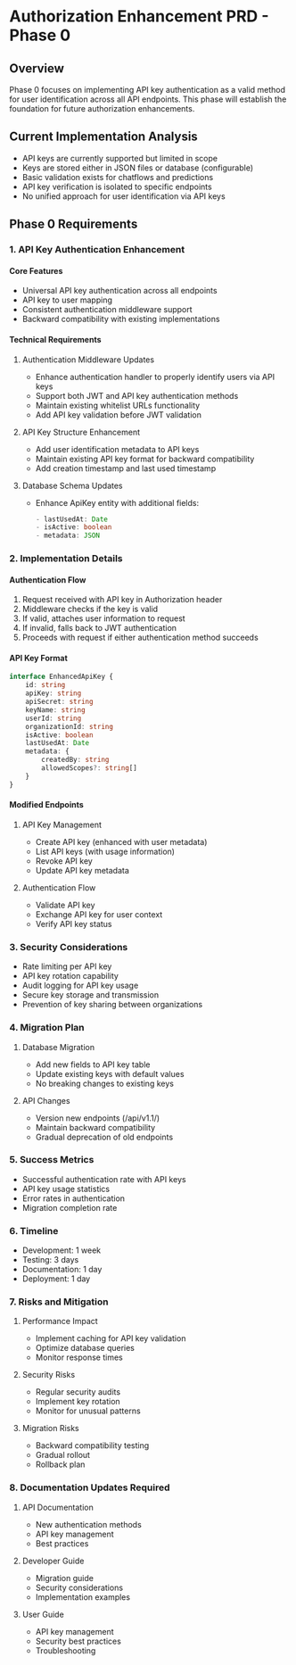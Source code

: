 # Authorization Enhancement PRD - Phase 0

## Overview

Phase 0 focuses on implementing API key authentication as a valid method for user identification across all API endpoints. This phase will establish the foundation for future authorization enhancements.

## Current Implementation Analysis

-   API keys are currently supported but limited in scope
-   Keys are stored either in JSON files or database (configurable)
-   Basic validation exists for chatflows and predictions
-   API key verification is isolated to specific endpoints
-   No unified approach for user identification via API keys

## Phase 0 Requirements

### 1. API Key Authentication Enhancement

#### Core Features

-   Universal API key authentication across all endpoints
-   API key to user mapping
-   Consistent authentication middleware support
-   Backward compatibility with existing implementations

#### Technical Requirements

1. Authentication Middleware Updates

    - Enhance authentication handler to properly identify users via API keys
    - Support both JWT and API key authentication methods
    - Maintain existing whitelist URLs functionality
    - Add API key validation before JWT validation

2. API Key Structure Enhancement

    - Add user identification metadata to API keys
    - Maintain existing API key format for backward compatibility
    - Add creation timestamp and last used timestamp

3. Database Schema Updates
    - Enhance ApiKey entity with additional fields:
        ```typescript
        - lastUsedAt: Date
        - isActive: boolean
        - metadata: JSON
        ```

### 2. Implementation Details

#### Authentication Flow

1. Request received with API key in Authorization header
2. Middleware checks if the key is valid
3. If valid, attaches user information to request
4. If invalid, falls back to JWT authentication
5. Proceeds with request if either authentication method succeeds

#### API Key Format

```typescript
interface EnhancedApiKey {
    id: string
    apiKey: string
    apiSecret: string
    keyName: string
    userId: string
    organizationId: string
    isActive: boolean
    lastUsedAt: Date
    metadata: {
        createdBy: string
        allowedScopes?: string[]
    }
}
```

#### Modified Endpoints

1. API Key Management

    - Create API key (enhanced with user metadata)
    - List API keys (with usage information)
    - Revoke API key
    - Update API key metadata

2. Authentication Flow
    - Validate API key
    - Exchange API key for user context
    - Verify API key status

### 3. Security Considerations

-   Rate limiting per API key
-   API key rotation capability
-   Audit logging for API key usage
-   Secure key storage and transmission
-   Prevention of key sharing between organizations

### 4. Migration Plan

1. Database Migration

    - Add new fields to API key table
    - Update existing keys with default values
    - No breaking changes to existing keys

2. API Changes
    - Version new endpoints (/api/v1.1/)
    - Maintain backward compatibility
    - Gradual deprecation of old endpoints

### 5. Success Metrics

-   Successful authentication rate with API keys
-   API key usage statistics
-   Error rates in authentication
-   Migration completion rate

### 6. Timeline

-   Development: 1 week
-   Testing: 3 days
-   Documentation: 1 day
-   Deployment: 1 day

### 7. Risks and Mitigation

1. Performance Impact

    - Implement caching for API key validation
    - Optimize database queries
    - Monitor response times

2. Security Risks

    - Regular security audits
    - Implement key rotation
    - Monitor for unusual patterns

3. Migration Risks
    - Backward compatibility testing
    - Gradual rollout
    - Rollback plan

### 8. Documentation Updates Required

1. API Documentation

    - New authentication methods
    - API key management
    - Best practices

2. Developer Guide

    - Migration guide
    - Security considerations
    - Implementation examples

3. User Guide
    - API key management
    - Security best practices
    - Troubleshooting
